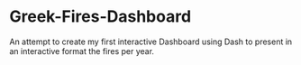 # Greek-Fires-Dashboard
An attempt to create my first interactive Dashboard using Dash to present in an interactive format the fires per year.
